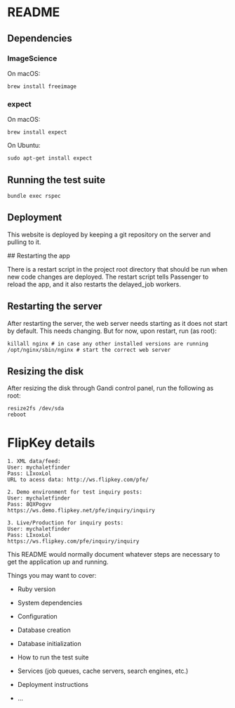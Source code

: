 # README

## Dependencies

### ImageScience

On macOS:

```
brew install freeimage
```

### expect

On macOS:

```
brew install expect
```

On Ubuntu:

```
sudo apt-get install expect
```

## Running the test suite

`bundle exec rspec`

## Deployment

This website is deployed by keeping a git repository on the server and pulling
to it.

## Restarting the app

There is a restart script in the project root directory that should be run
when new code changes are deployed. The restart script tells Passenger
to reload the app, and it also restarts the delayed_job workers.

## Restarting the server

After restarting the server, the web server needs starting as it does not start
by default. This needs changing. But for now, upon restart, run (as root):

```
killall nginx # in case any other installed versions are running
/opt/nginx/sbin/nginx # start the correct web server
```

## Resizing the disk

After resizing the disk through Gandi control panel, run the following as root:

```
resize2fs /dev/sda
reboot
```

# FlipKey details

```
1. XML data/feed:
User: mychaletfinder
Pass: LIxoxLol
URL to acess data: http://ws.flipkey.com/pfe/

2. Demo environment for test inquiry posts:
User: mychaletfinder
Pass: 8QXPogvv
https://ws.demo.flipkey.net/pfe/inquiry/inquiry

3. Live/Production for inquiry posts:
User: mychaletfinder
Pass: LIxoxLol
https://ws.flipkey.com/pfe/inquiry/inquiry
```


This README would normally document whatever steps are necessary to get the
application up and running.

Things you may want to cover:

* Ruby version

* System dependencies

* Configuration

* Database creation

* Database initialization

* How to run the test suite

* Services (job queues, cache servers, search engines, etc.)

* Deployment instructions

* ...
